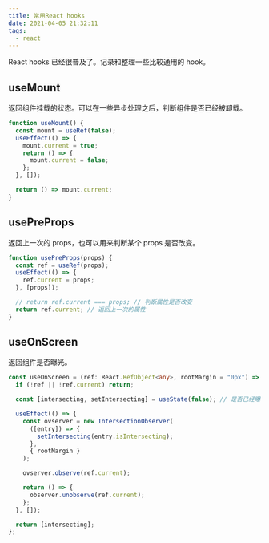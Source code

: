 ```yaml
---
title: 常用React hooks
date: 2021-04-05 21:32:11
tags:
  - react
---
```


React hooks 已经很普及了。记录和整理一些比较通用的 hook。

## useMount

返回组件挂载的状态。可以在一些异步处理之后，判断组件是否已经被卸载。

```typescript
function useMount() {
  const mount = useRef(false);
  useEffect(() => {
    mount.current = true;
    return () => {
      mount.current = false;
    };
  }, []);

  return () => mount.current;
}
```

## usePreProps

返回上一次的 props，也可以用来判断某个 props 是否改变。

```typescript
function usePreProps(props) {
  const ref = useRef(props);
  useEffect(() => {
    ref.current = props;
  }, [props]);

  // return ref.current === props; // 判断属性是否改变
  return ref.current; // 返回上一次的属性
}
```

## useOnScreen

返回组件是否曝光。

```typescript
const useOnScreen = (ref: React.RefObject<any>, rootMargin = "0px") => {
  if (!ref || !ref.current) return;

  const [intersecting, setIntersecting] = useState(false); // 是否已经曝光

  useEffect(() => {
    const ovserver = new IntersectionObserver(
      ([entry]) => {
        setIntersecting(entry.isIntersecting);
      },
      { rootMargin }
    );

    ovserver.observe(ref.current);

    return () => {
      observer.unobserve(ref.current);
    };
  }, []);

  return [intersecting];
};
```
